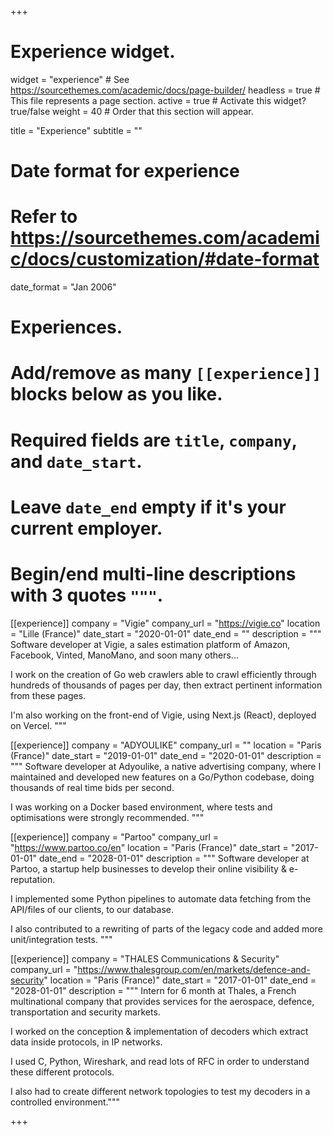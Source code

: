 +++
# Experience widget.
widget = "experience"  # See https://sourcethemes.com/academic/docs/page-builder/
headless = true  # This file represents a page section.
active = true  # Activate this widget? true/false
weight = 40  # Order that this section will appear.

title = "Experience"
subtitle = ""

# Date format for experience
#   Refer to https://sourcethemes.com/academic/docs/customization/#date-format
date_format = "Jan 2006"

# Experiences.
#   Add/remove as many `[[experience]]` blocks below as you like.
#   Required fields are `title`, `company`, and `date_start`.
#   Leave `date_end` empty if it's your current employer.
#   Begin/end multi-line descriptions with 3 quotes `"""`.
[[experience]]
  company = "Vigie"
  company_url = "https://vigie.co"
  location = "Lille (France)"
  date_start = "2020-01-01"
  date_end = ""
  description = """
Software developer at Vigie, a sales estimation platform of Amazon, Facebook, Vinted, ManoMano, and soon many others...

I work on the creation of Go web crawlers able to crawl efficiently through hundreds of thousands of pages per day, then extract pertinent information from these pages.

I'm also working on the front-end of Vigie, using Next.js (React), deployed on Vercel.
  """

[[experience]]
  company = "ADYOULIKE"
  company_url = ""
  location = "Paris (France)"
  date_start = "2019-01-01"
  date_end = "2020-01-01"
  description = """
  Software developer at Adyoulike, a native advertising company, where I maintained and developed new features on a Go/Python codebase, doing thousands of real time bids per second.
  
  I was working on a Docker based environment, where tests and optimisations were strongly recommended.
  """

[[experience]]
  company = "Partoo"
  company_url = "https://www.partoo.co/en"
  location = "Paris (France)"
  date_start = "2017-01-01"
  date_end = "2028-01-01"
  description = """
 Software developer at Partoo, a startup help businesses to develop their online visibility & e-reputation.

 I implemented some Python pipelines to automate data fetching from the API/files of our clients, to our database.

 I also contributed to a rewriting of parts of the legacy code and added more unit/integration tests.
 """
 
[[experience]]
  company = "THALES Communications & Security"
  company_url = "https://www.thalesgroup.com/en/markets/defence-and-security"
  location = "Paris (France)"
  date_start = "2017-01-01"
  date_end = "2028-01-01"
  description = """
 Intern for 6 month at Thales, a French multinational company that provides services for the aerospace, defence, transportation and security markets.

 I worked on the conception & implementation of decoders which extract data inside protocols, in IP networks.
 
 I used C, Python, Wireshark, and read lots of RFC in order to understand these different protocols.

 I also had to create different network topologies to test my decoders in a controlled environment."""

+++
